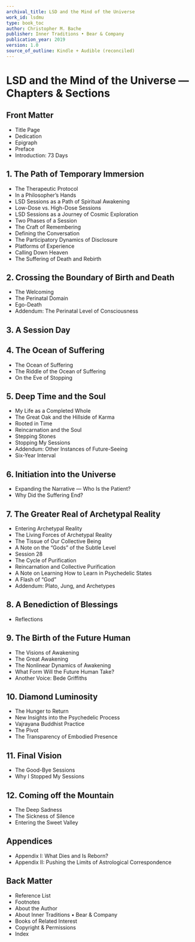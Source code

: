 ```yaml
---
archival_title: LSD and the Mind of the Universe
work_id: lsdmu
type: book_toc
author: Christopher M. Bache
publisher: Inner Traditions • Bear & Company
publication_year: 2019
version: 1.0
source_of_outline: Kindle + Audible (reconciled)
---
```


# LSD and the Mind of the Universe — Chapters & Sections

## Front Matter
- Title Page
- Dedication
- Epigraph
- Preface
- Introduction: 73 Days

## 1. The Path of Temporary Immersion
- The Therapeutic Protocol
- In a Philosopher’s Hands
- LSD Sessions as a Path of Spiritual Awakening
- Low-Dose vs. High-Dose Sessions
- LSD Sessions as a Journey of Cosmic Exploration
- Two Phases of a Session
- The Craft of Remembering
- Defining the Conversation
- The Participatory Dynamics of Disclosure
- Platforms of Experience
- Calling Down Heaven
- The Suffering of Death and Rebirth

## 2. Crossing the Boundary of Birth and Death
- The Welcoming
- The Perinatal Domain
- Ego-Death
- Addendum: The Perinatal Level of Consciousness

## 3. A Session Day

## 4. The Ocean of Suffering
- The Ocean of Suffering
- The Riddle of the Ocean of Suffering
- On the Eve of Stopping

## 5. Deep Time and the Soul
- My Life as a Completed Whole
- The Great Oak and the Hillside of Karma
- Rooted in Time
- Reincarnation and the Soul
- Stepping Stones
- Stopping My Sessions
- Addendum: Other Instances of Future-Seeing
- Six-Year Interval

## 6. Initiation into the Universe
- Expanding the Narrative — Who Is the Patient?
- Why Did the Suffering End?

## 7. The Greater Real of Archetypal Reality
- Entering Archetypal Reality
- The Living Forces of Archetypal Reality
- The Tissue of Our Collective Being
- A Note on the “Gods” of the Subtle Level
- Session 28
- The Cycle of Purification
- Reincarnation and Collective Purification
- A Note on Learning How to Learn in Psychedelic States
- A Flash of “God”
- Addendum: Plato, Jung, and Archetypes

## 8. A Benediction of Blessings
- Reflections

## 9. The Birth of the Future Human
- The Visions of Awakening
- The Great Awakening
- The Nonlinear Dynamics of Awakening
- What Form Will the Future Human Take?
- Another Voice: Bede Griffiths

## 10. Diamond Luminosity
- The Hunger to Return
- New Insights into the Psychedelic Process
- Vajrayana Buddhist Practice
- The Pivot
- The Transparency of Embodied Presence

## 11. Final Vision
- The Good-Bye Sessions
- Why I Stopped My Sessions

## 12. Coming off the Mountain
- The Deep Sadness
- The Sickness of Silence
- Entering the Sweet Valley

## Appendices
- Appendix I: What Dies and Is Reborn?
- Appendix II: Pushing the Limits of Astrological Correspondence

## Back Matter
- Reference List
- Footnotes
- About the Author
- About Inner Traditions • Bear & Company
- Books of Related Interest
- Copyright & Permissions
- Index
